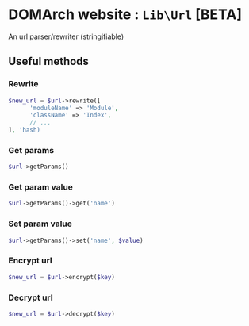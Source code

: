 # <a name="title">DOMArch website : `Lib\Url` [BETA]</a>

An url parser/rewriter (stringifiable)

## <a name="useful-methods">Useful methods</a>

### Rewrite

```php
$new_url = $url->rewrite([
      'moduleName' => 'Module',
      'className' => 'Index',
      // ...
], 'hash)
```

### Get params

```php
$url->getParams()
```

### Get param value

```php
$url->getParams()->get('name')
```

### Set param value

```php
$url->getParams()->set('name', $value)
```

### Encrypt url

```php
$new_url = $url->encrypt($key)
```

### Decrypt url

```php
$new_url = $url->decrypt($key)
```
